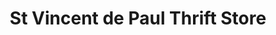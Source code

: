 ---
title: "St Vincent de Paul Thrift Store"
url: /mountainair/st-vincent-de-paul-thrift-store/
shop: shop
---